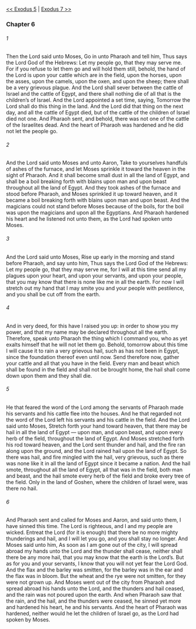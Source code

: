 [<< Exodus 5](Exodus%205.md)  |  [Exodus 7 >>](Exodus%207.md)

### Chapter 6
###### 1
Then the Lord said unto Moses, Go in unto Pharaoh and tell him, Thus says the Lord God of the Hebrews: Let my people go, that they may serve me. For if you refuse to let them go and will hold them still, behold, the hand of the Lord is upon your cattle which are in the field, upon the horses, upon the asses, upon the camels, upon the oxen, and upon the sheep; there shall be a very grievous plague. And the Lord shall sever between the cattle of Israel and the cattle of Egypt, and there shall nothing die of all that is the children’s of Israel. And the Lord appointed a set time, saying, Tomorrow the Lord shall do this thing in the land. And the Lord did that thing on the next day, and all the cattle of Egypt died, but of the cattle of the children of Israel died not one. And Pharaoh sent, and behold, there was not one of the cattle of the Israelites dead. And the heart of Pharaoh was hardened and he did not let the people go.

###### 2
And the Lord said unto Moses and unto Aaron, Take to yourselves handfuls of ashes of the furnace, and let Moses sprinkle it toward the heaven in the sight of Pharaoh. And it shall become small dust in all the land of Egypt, and shall be a boil breaking forth with blains upon man and upon beast throughout all the land of Egypt. And they took ashes of the furnace and stood before Pharaoh, and Moses sprinkled it up toward heaven, and it became a boil breaking forth with blains upon man and upon beast. And the magicians could not stand before Moses because of the boils, for the boil was upon the magicians and upon all the Egyptians. And Pharaoh hardened his heart and he listened not unto them, as the Lord had spoken unto Moses.

###### 3
And the Lord said unto Moses, Rise up early in the morning and stand before Pharaoh, and say unto him, Thus says the Lord God of the Hebrews: Let my people go, that they may serve me, for I will at this time send all my plagues upon your heart, and upon your servants, and upon your people, that you may know that there is none like me in all the earth. For now I will stretch out my hand that I may smite you and your people with pestilence, and you shall be cut off from the earth.

###### 4
And in very deed, for this have I raised you up: in order to show you my power, and that my name may be declared throughout all the earth. Therefore, speak unto Pharaoh the thing which I command you, who as yet exalts himself that he will not let them go. Behold, tomorrow about this time I will cause it to rain a very grievous hail, such as has not been in Egypt, since the foundation thereof even until now. Send therefore now, gather your cattle and all that you have in the field. Every man and beast which shall be found in the field and shall not be brought home, the hail shall come down upon them and they shall die.

###### 5
He that feared the word of the Lord among the servants of Pharaoh made his servants and his cattle flee into the houses. And he that regarded not the word of the Lord left his servants and his cattle in the field. And the Lord said unto Moses, Stretch forth your hand toward heaven, that there may be hail in all the land of Egypt — upon man, and upon beast, and upon every herb of the field, throughout the land of Egypt. And Moses stretched forth his rod toward heaven, and the Lord sent thunder and hail, and the fire ran along upon the ground, and the Lord rained hail upon the land of Egypt. So there was hail, and fire mingled with the hail, very grievous, such as there was none like it in all the land of Egypt since it became a nation. And the hail smote, throughout all the land of Egypt, all that was in the field, both man and beast, and the hail smote every herb of the field and broke every tree of the field. Only in the land of Goshen, where the children of Israel were, was there no hail.

###### 6
And Pharaoh sent and called for Moses and Aaron, and said unto them, I have sinned this time. The Lord is righteous, and I and my people are wicked. Entreat the Lord (for it is enough) that there be no more mighty thunderings and hail, and I will let you go, and you shall stay no longer. And Moses said unto him, As soon as I am gone out of the city, I will spread abroad my hands unto the Lord and the thunder shall cease, neither shall there be any more hail, that you may know that the earth is the Lord’s. But as for you and your servants, I know that you will not yet fear the Lord God. And the flax and the barley was smitten, for the barley was in the ear and the flax was in bloom. But the wheat and the rye were not smitten, for they were not grown up. And Moses went out of the city from Pharaoh and spread abroad his hands unto the Lord, and the thunders and hail ceased, and the rain was not poured upon the earth. And when Pharaoh saw that the rain, and the hail, and the thunders were ceased, he sinned yet more and hardened his heart, he and his servants. And the heart of Pharaoh was hardened, neither would he let the children of Israel go, as the Lord had spoken by Moses.